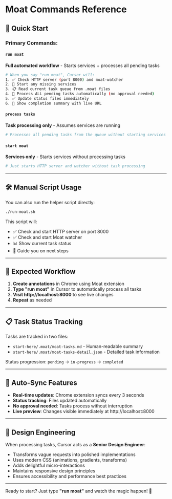 # Moat Commands Reference

## 🚀 Quick Start

### Primary Commands:

#### `run moat`
**Full automated workflow** - Starts services + processes all pending tasks
```bash
# When you say "run moat", Cursor will:
1. ✅ Check HTTP server (port 8000) and moat-watcher  
2. 🔄 Start any missing services
3. 📋 Read current task queue from .moat files
4. 🎨 Process ALL pending tasks automatically (no approval needed)
5. ✅ Update status files immediately  
6. 🎉 Show completion summary with live URL
```

#### `process tasks`
**Task processing only** - Assumes services are running
```bash
# Processes all pending tasks from the queue without starting services
```

#### `start moat` 
**Services only** - Starts services without processing tasks
```bash
# Just starts HTTP server and watcher without task processing
```

---

## 🛠 Manual Script Usage

You can also run the helper script directly:
```bash
./run-moat.sh
```

This script will:
- ✅ Check and start HTTP server on port 8000
- ✅ Check and start Moat watcher  
- 📊 Show current task status
- 🎯 Guide you on next steps

---

## 🎯 Expected Workflow

1. **Create annotations** in Chrome using Moat extension
2. **Type "run moat"** in Cursor to automatically process all tasks
3. **Visit http://localhost:8000** to see live changes
4. **Repeat** as needed

---

## 📋 Task Status Tracking

Tasks are tracked in two files:
- `start-here/.moat/moat-tasks.md` - Human-readable summary
- `start-here/.moat/moat-tasks-detail.json` - Detailed task information

Status progression: `pending` → `in-progress` → `completed`

---

## 🔄 Auto-Sync Features

- **Real-time updates**: Chrome extension syncs every 3 seconds
- **Status tracking**: Files updated automatically  
- **No approval needed**: Tasks process without interruption
- **Live preview**: Changes visible immediately at http://localhost:8000

---

## 🎨 Design Engineering

When processing tasks, Cursor acts as a **Senior Design Engineer**:
- Transforms vague requests into polished implementations
- Uses modern CSS (animations, gradients, transforms)
- Adds delightful micro-interactions
- Maintains responsive design principles
- Ensures accessibility and performance best practices

---

Ready to start? Just type **"run moat"** and watch the magic happen! 🧭 